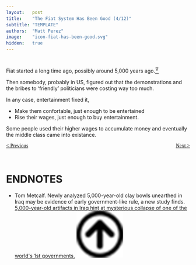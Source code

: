 ```yaml
---
layout:   post
title:    "The Fiat System Has Been Good (4/12)"
subtitle: "TEMPLATE"
authors:  "Matt Perez"
image:    "icon-fiat-has-been-good.svg"
hidden:   true
---
```


<div style="display:none; ">
 <p>Time for an alternative.</p>
</div>

<h1></h1>
 <p>Fiat started a long time ago, possibly around 5,000 years ago.<a href="#en01"><sup id="bm01">&hairsp;&nabla;&hairsp;</sup></a></p>
 <p>Then somebody, probably in US, figured out that the demonstrations and the bribes to &lsquo;friendly&rsquo; politicians were costing way too much.</p>
 <p>In any case, entertainment fixed it,</p>
  <ul>
   <li>Make them confortable, just enough to be entertained</li>
   <li>Rise their wages, just enough to buy entertainment.</li>
  </ul>
 <p>Some people used their higher wages to accumulate money and eventually the middle class came into existance.</p>

<div style="margin-bottom:1in; font-family: American Typewriter, serif; ">
 <span style="float:left; ">
  <a href="https://radicalcompanies.com/2024/12/03/the-fiat-system-has-been-good">&lt; Previous</a>
 </span>
 <span style="float:right; ">
  <a href="https://radicalcompanies.com/2024/12/08/the-fiat-system-has-been-good">Next &gt;</a>
 </span>
</div>

<h1 class="_section">ENDNOTES</h1>
 <ul>
  <li id="en01">
   <p class="_list-item">
    Tom Metcalf.
    Newly analyzed 5,000-year-old clay bowls unearthed in Iraq may be evidence of early government-like rule, a new study finds.
    <a href="https://www.livescience.com/archaeology/5000-year-old-artifacts-in-iraq-hint-at-mysterious-collapse-of-one-of-the-worlds-1st-governments?utm_source=Live+Audience&utm_campaign=8caf16c576-nature-briefing-daily-20241209&utm_medium=email&utm_term=0_b27a691814-8caf16c576-51193576" target='_blank'>5,000-year-old artifacts in Iraq hint at mysterious collapse of one of the world's 1st governments.</a>
    <a class="_uparrow" href="#bm01"><img src="/assets/img/arrow-up-icon.png"></a>
   </p>
  </li>
 </ul>